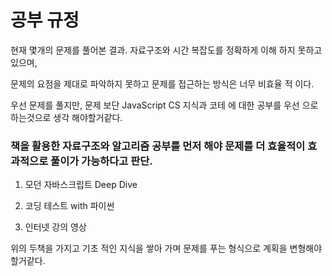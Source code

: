 # 공부 규정

현재 몇개의 문제를 풀어본 결과. 자료구조와 시간 복잡도를 정확하게 이해 하지 못하고 있으며,

문제의 요점을 제대로 파악하지 못하고 문제를 접근하는 방식은 너무 비효율 적 이다.

우선 문제를 풀지만, 문제 보단 JavaScript CS 지식과 코테 에 대한 공부를 우선 으로 하는것으로 생각 해야할거같다.

### 책을 활용한 자료구조와 알고리즘 공부를 먼저 해야 문제를 더 효율적이 효과적으로 풀이가 가능하다고 판단.

1. 모던 자바스크립트 Deep Dive

2. 코딩 테스트 with 파이썬

3. 인터넷 강의 영상 

위의 두책을 가지고 기초 적인 지식을 쌓아 가며 문제를 푸는 형식으로 계획을 변형해야할거같다.
